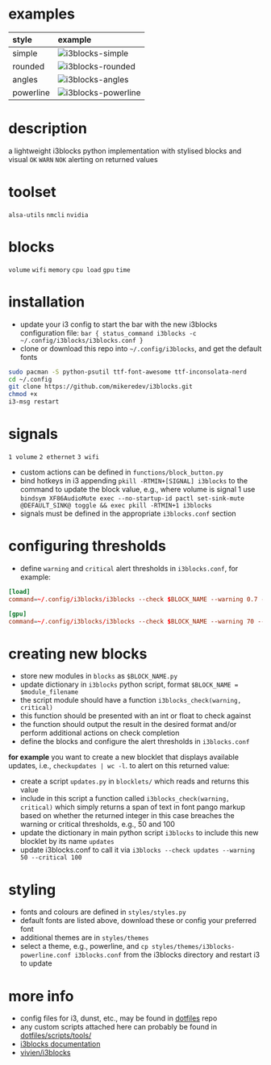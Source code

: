 # examples

| style | example |
|:------|:--------|
| simple | ![i3blocks-simple](https://github.com/mikeredev/i3blocks/assets/132297919/a2a04c39-b7a0-4a10-9994-44908535ea6e) |
| rounded | ![i3blocks-rounded](https://github.com/mikeredev/i3blocks/assets/132297919/e379d6ea-b767-4402-95d1-0bba1b08a5c0) |
| angles | ![i3blocks-angles](https://github.com/mikeredev/i3blocks/assets/132297919/e9de35f5-a6c5-4391-b79f-d344154ee315) |
| powerline | ![i3blocks-powerline](https://github.com/mikeredev/i3blocks/assets/132297919/38a18e92-6ce3-46f7-bc53-75a674739b3c) |


# description
a lightweight i3blocks python implementation with stylised blocks and visual `OK` `WARN` `NOK` alerting on returned values


# toolset
`alsa-utils` `nmcli` `nvidia` 


# blocks
`volume` `wifi` `memory` `cpu load` `gpu` `time` 


# installation
- update your i3 config to start the bar with the new i3blocks configuration file: `bar { status_command i3blocks -c ~/.config/i3blocks/i3blocks.conf }`
- clone or download this repo into `~/.config/i3blocks`, and get the default fonts
```bash
sudo pacman -S python-psutil ttf-font-awesome ttf-inconsolata-nerd
cd ~/.config
git clone https://github.com/mikeredev/i3blocks.git
chmod +x
i3-msg restart
```


# signals
`1 volume` `2 ethernet` `3 wifi`
- custom actions can be defined in `functions/block_button.py`
- bind hotkeys in i3 appending  `pkill -RTMIN+[SIGNAL] i3blocks` to the command to update the block value, e.g., where volume is signal 1 use `bindsym XF86AudioMute exec --no-startup-id pactl set-sink-mute @DEFAULT_SINK@ toggle && exec pkill -RTMIN+1 i3blocks`
- signals must be defined in the appropriate `i3blocks.conf` section


# configuring thresholds
- define `warning` and `critical` alert thresholds in `i3blocks.conf`, for example:

```conf
[load]
command=~/.config/i3blocks/i3blocks --check $BLOCK_NAME --warning 0.7 --critical 1.0

[gpu]
command=~/.config/i3blocks/i3blocks --check $BLOCK_NAME --warning 70 --critical 80
```


# creating new blocks
- store new modules in `blocks` as `$BLOCK_NAME.py`
- update dictionary in `i3blocks` python script, format `$BLOCK_NAME = $module_filename`
- the script module should have a function `i3blocks_check(warning, critical)`
- this function should be presented with an int or float to check against
- the function should output the result in the desired format and/or perform additional actions on check completion
- define the blocks and configure the alert thresholds in `i3blocks.conf`

**for example** you want to create a new blocklet that displays available updates, i.e., `checkupdates | wc -l`. to alert on this returned value:
- create a script `updates.py` in `blocklets/` which reads and returns this value
- include in this script a function called `i3blocks_check(warning, critical)` which simply returns a span of text in font pango markup based on whether the returned integer in this case breaches the warning or critical thresholds, e.g., 50 and 100
- update the dictionary in main python script `i3blocks` to include this new blocklet by its name `updates`
- update i3blocks.conf to call it via `i3blocks --check updates --warning 50 --critical 100`


# styling
- fonts and colours are defined in `styles/styles.py`
- default fonts are listed above, download these or config your preferred font
- additional themes are in `styles/themes`
- select a theme, e.g., powerline, and `cp styles/themes/i3blocks-powerline.conf i3blocks.conf` from the i3blocks directory and restart i3 to update


# more info
- config files for i3, dunst, etc., may be found in [dotfiles](https://github.com/mikeredev/dotfiles) repo
- any custom scripts attached here can probably be found in [dotfiles/scripts/tools/](https://github.com/mikeredev/dotfiles/tree/main/scripts/tools)
- [i3blocks documentation](https://vivien.github.io/i3blocks)
- [vivien/i3blocks](https://github.com/vivien/i3blocks)

